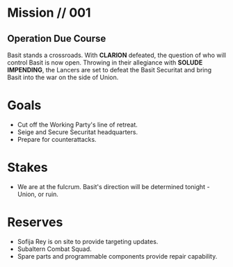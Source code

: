 # Mission // 001
## Operation Due Course

Basit stands a crossroads. With **CLARION** defeated, the question of who will control Basit is now open. Throwing in their allegiance with **SOLUDE IMPENDING**, the Lancers are set to defeat the Basit Securitat and bring Basit into the war on the side of Union.

# Goals
- Cut off the Working Party's line of retreat. 
- Seige and Secure Securitat headquarters.
- Prepare for counterattacks.

# Stakes
- We are at the fulcrum. Basit's direction will be determined tonight - Union, or ruin.

# Reserves
- Sofija Rey is on site to provide targeting updates. 
- Subaltern Combat Squad. 
- Spare parts and programmable components provide repair capability. 